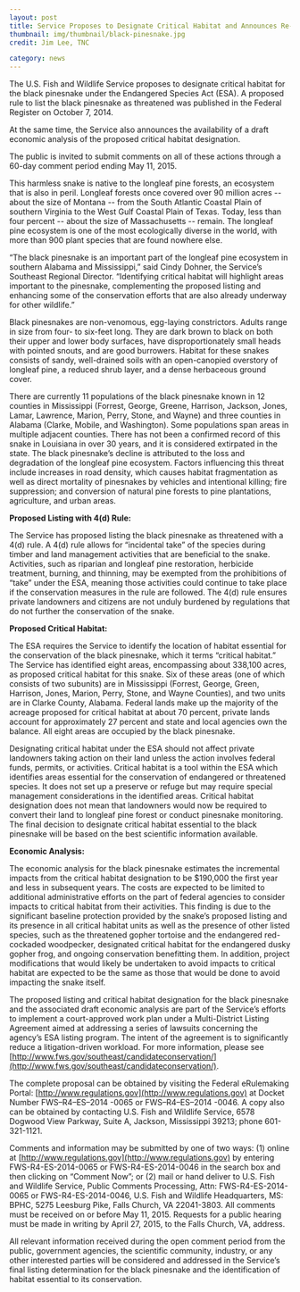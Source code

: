 ```yaml
---
layout: post
title: Service Proposes to Designate Critical Habitat and Announces Re- opening of Comment Period on Proposed Listing of Black Pinesnake
thumbnail: img/thumbnail/black-pinesnake.jpg
credit: Jim Lee, TNC

category: news
---
```


The U.S. Fish and Wildlife Service proposes to designate critical habitat for the black pinesnake under the Endangered Species Act (ESA).  A proposed rule to list the black pinesnake as threatened was published in the Federal Register on October 7, 2014.

At the same time, the Service also announces the availability of a draft economic analysis of the proposed critical habitat designation.

The public is invited to submit comments on all of these actions through a 60-day comment period ending May 11, 2015.
<!--more-->
This harmless snake is native to the longleaf pine forests, an ecosystem that is also in peril.  Longleaf forests once covered over 90 million acres -- about the size of Montana -- from the South Atlantic Coastal Plain of southern Virginia to the West Gulf Coastal Plain of Texas.  Today, less than four percent -- about the size of Massachusetts -- remain.  The longleaf pine ecosystem is one of the most ecologically diverse in the world, with more than 900 plant species that are found nowhere else. 

“The black pinesnake is an important part of the longleaf pine ecosystem in southern Alabama and Mississippi,” said Cindy Dohner, the Service’s Southeast Regional Director.  “Identifying critical habitat will highlight areas important to the pinesnake, complementing the proposed listing and enhancing some of the conservation efforts that are also already underway for other wildlife.”

Black pinesnakes are non-venomous, egg-laying constrictors.  Adults range in size from four- to six-feet long.  They are dark brown to black on both their upper and lower body surfaces, have disproportionately small heads with pointed snouts, and are good burrowers.  Habitat for these snakes consists of sandy, well-drained soils with an open-canopied overstory of longleaf pine, a reduced shrub layer, and a dense herbaceous ground cover.

There are currently 11 populations of the black pinesnake known in 12 counties in Mississippi (Forrest, George, Greene, Harrison, Jackson, Jones, Lamar, Lawrence, Marion, Perry, Stone, and Wayne) and three counties in Alabama (Clarke, Mobile, and Washington).  Some populations span areas in multiple adjacent counties.  There has not been a confirmed record of this snake in Louisiana in over 30 years, and it is considered extirpated in the state.  The black pinesnake’s decline is attributed to the loss and degradation of the longleaf pine ecosystem.  Factors influencing this threat include increases in road density, which causes habitat fragmentation as well as direct mortality of pinesnakes by vehicles and intentional killing; fire suppression; and conversion of natural pine forests to pine plantations, agriculture, and urban areas. 

**Proposed Listing with 4(d) Rule:**

The Service has proposed listing the black pinesnake as threatened with a 4(d) rule.  A 4(d) rule allows for “incidental take” of the species during timber and land management activities that are beneficial to the snake.  Activities, such as riparian and longleaf pine restoration, herbicide treatment, burning, and thinning, may be exempted from the prohibitions of “take” under the ESA, meaning those activities could continue to take place if the conservation measures in the rule are followed.  The 4(d) rule ensures private landowners and citizens are not unduly burdened by regulations that do not further the conservation of the snake.  

**Proposed Critical Habitat:**

The ESA requires the Service to identify the location of habitat essential for the conservation of the black pinesnake, which it terms “critical habitat.”  The Service has identified eight areas, encompassing about 338,100 acres, as proposed critical habitat for this snake.  Six of these areas (one of which consists of two subunits) are in Mississippi (Forrest, George, Green, Harrison, Jones, Marion, Perry, Stone, and Wayne Counties), and two units are in Clarke County, Alabama. Federal lands make up the majority of the acreage proposed for critical habitat at about 70 percent, private lands account for approximately 27 percent and state and local agencies own the balance. All eight areas are occupied by the black pinesnake.

Designating critical habitat under the ESA should not affect private landowners taking action on their land unless the action involves federal funds, permits, or activities.  Critical habitat is a tool within the ESA which identifies areas essential for the conservation of endangered or threatened species.  It does not set up a preserve or refuge but may require special management considerations in the identified areas.  Critical habitat designation does not mean that landowners would now be required to convert their land to longleaf pine forest or conduct pinesnake monitoring.  The final decision to designate critical habitat essential to the black pinesnake will be based on the best scientific information available.

**Economic Analysis:**

The economic analysis for the black pinesnake estimates the incremental impacts from the critical habitat designation to be $190,000 the first year and less in subsequent years. The costs are expected to be limited to additional administrative efforts on the part of federal agencies to consider impacts to critical habitat from their activities.  This finding is due to the significant baseline protection provided by the snake’s proposed listing and its presence in all critical habitat units as well as the presence of other listed species, such as the threatened gopher tortoise and the endangered red-cockaded woodpecker, designated critical habitat for the endangered dusky gopher frog, and ongoing conservation benefitting them.  In addition, project modifications that would likely be undertaken to avoid impacts to critical habitat are expected to be the same as those that would be done to avoid impacting the snake itself.

The proposed listing and critical habitat designation for the black pinesnake and the associated draft economic analysis are part of the Service’s efforts to implement a court-approved work plan under a Multi-District Listing Agreement aimed at addressing a series of lawsuits concerning the agency’s ESA listing program.  The intent of the agreement is to significantly reduce a litigation-driven workload.  For more information, please see [http://www.fws.gov/southeast/candidateconservation/](http://www.fws.gov/southeast/candidateconservation/).

The complete proposal can be obtained by visiting the Federal eRulemaking Portal: [http://www.regulations.gov](http://www.regulations.gov) at Docket Number FWS–R4–ES–2014 -0065 or FWS–R4–ES–2014 -0046.   A copy also can be obtained by contacting U.S. Fish and Wildlife Service, 6578 Dogwood View Parkway, Suite A, Jackson, Mississippi 39213; phone 601-321-1121. 

Comments and information may be submitted by one of two ways: (1) online at [http://www.regulations.gov](http://www.regulations.gov)  by entering FWS-R4-ES-2014-0065 or FWS-R4-ES-2014-0046 in the search box and then clicking on “Comment Now”; or (2) mail or hand deliver to U.S. Fish and Wildlife Service, Public Comments Processing, Attn: FWS-R4-ES-2014-0065 or FWS-R4-ES-2014-0046, U.S. Fish and Wildlife Headquarters, MS: BPHC, 5275 Leesburg Pike, Falls Church, VA 22041-3803.  All comments must be received on or before May 11, 2015.  Requests for a public hearing must be made in writing by April 27, 2015, to the Falls Church, VA, address.

All relevant information received during the open comment period from the public, government agencies, the scientific community, industry, or any other interested parties will be considered and addressed in the Service’s final listing determination for the black pinesnake and the identification of habitat essential to its conservation. 